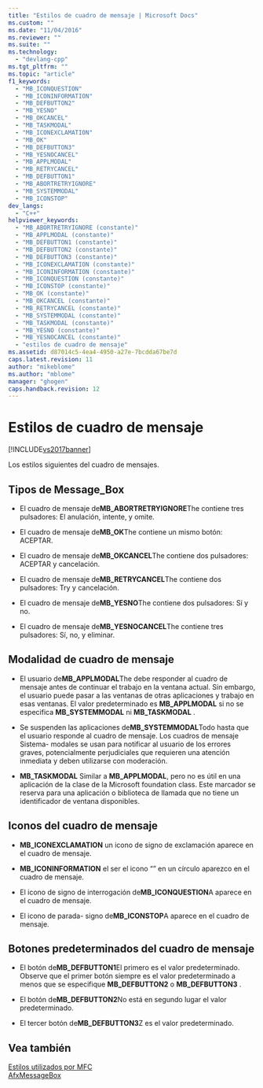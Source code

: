 ```yaml
---
title: "Estilos de cuadro de mensaje | Microsoft Docs"
ms.custom: ""
ms.date: "11/04/2016"
ms.reviewer: ""
ms.suite: ""
ms.technology: 
  - "devlang-cpp"
ms.tgt_pltfrm: ""
ms.topic: "article"
f1_keywords: 
  - "MB_ICONQUESTION"
  - "MB_ICONINFORMATION"
  - "MB_DEFBUTTON2"
  - "MB_YESNO"
  - "MB_OKCANCEL"
  - "MB_TASKMODAL"
  - "MB_ICONEXCLAMATION"
  - "MB_OK"
  - "MB_DEFBUTTON3"
  - "MB_YESNOCANCEL"
  - "MB_APPLMODAL"
  - "MB_RETRYCANCEL"
  - "MB_DEFBUTTON1"
  - "MB_ABORTRETRYIGNORE"
  - "MB_SYSTEMMODAL"
  - "MB_ICONSTOP"
dev_langs: 
  - "C++"
helpviewer_keywords: 
  - "MB_ABORTRETRYIGNORE (constante)"
  - "MB_APPLMODAL (constante)"
  - "MB_DEFBUTTON1 (constante)"
  - "MB_DEFBUTTON2 (constante)"
  - "MB_DEFBUTTON3 (constante)"
  - "MB_ICONEXCLAMATION (constante)"
  - "MB_ICONINFORMATION (constante)"
  - "MB_ICONQUESTION (constante)"
  - "MB_ICONSTOP (constante)"
  - "MB_OK (constante)"
  - "MB_OKCANCEL (constante)"
  - "MB_RETRYCANCEL (constante)"
  - "MB_SYSTEMMODAL (constante)"
  - "MB_TASKMODAL (constante)"
  - "MB_YESNO (constante)"
  - "MB_YESNOCANCEL (constante)"
  - "estilos de cuadro de mensaje"
ms.assetid: d87014c5-4ea4-4950-a27e-7bcdda67be7d
caps.latest.revision: 11
author: "mikeblome"
ms.author: "mblome"
manager: "ghogen"
caps.handback.revision: 12
---
```

# Estilos de cuadro de mensaje
[!INCLUDE[vs2017banner](../../assembler/inline/includes/vs2017banner.md)]

Los estilos siguientes del cuadro de mensajes.  
  
## Tipos de Message\_Box  
  
-   El cuadro de mensaje de**MB\_ABORTRETRYIGNORE**The contiene tres pulsadores: El anulación, intente, y omite.  
  
-   El cuadro de mensaje de**MB\_OK**The contiene un mismo botón: ACEPTAR.  
  
-   El cuadro de mensaje de**MB\_OKCANCEL**The contiene dos pulsadores: ACEPTAR y cancelación.  
  
-   El cuadro de mensaje de**MB\_RETRYCANCEL**The contiene dos pulsadores: Try y cancelación.  
  
-   El cuadro de mensaje de**MB\_YESNO**The contiene dos pulsadores: Sí y no.  
  
-   El cuadro de mensaje de**MB\_YESNOCANCEL**The contiene tres pulsadores: Sí, no, y eliminar.  
  
## Modalidad de cuadro de mensaje  
  
-   El usuario de**MB\_APPLMODAL**The debe responder al cuadro de mensaje antes de continuar el trabajo en la ventana actual.  Sin embargo, el usuario puede pasar a las ventanas de otras aplicaciones y trabajo en esas ventanas.  El valor predeterminado es **MB\_APPLMODAL** si no se especifica **MB\_SYSTEMMODAL** ni **MB\_TASKMODAL** .  
  
-   Se suspenden las aplicaciones de**MB\_SYSTEMMODAL**Todo hasta que el usuario responde al cuadro de mensaje.  Los cuadros de mensaje Sistema\- modales se usan para notificar al usuario de los errores graves, potencialmente perjudiciales que requieren una atención inmediata y deben utilizarse con moderación.  
  
-   **MB\_TASKMODAL** Similar a **MB\_APPLMODAL**, pero no es útil en una aplicación de la clase de la Microsoft foundation class.  Este marcador se reserva para una aplicación o biblioteca de llamada que no tiene un identificador de ventana disponibles.  
  
## Iconos del cuadro de mensaje  
  
-   **MB\_ICONEXCLAMATION** un icono de signo de exclamación aparece en el cuadro de mensaje.  
  
-   **MB\_ICONINFORMATION** el ser el icono “” en un círculo aparezco en el cuadro de mensaje.  
  
-   El icono de signo de interrogación de**MB\_ICONQUESTION**A aparece en el cuadro de mensaje.  
  
-   El icono de parada\- signo de**MB\_ICONSTOP**A aparece en el cuadro de mensaje.  
  
## Botones predeterminados del cuadro de mensaje  
  
-   El botón de**MB\_DEFBUTTON1**El primero es el valor predeterminado.  Observe que el primer botón siempre es el valor predeterminado a menos que se especifique **MB\_DEFBUTTON2** o **MB\_DEFBUTTON3** .  
  
-   El botón de**MB\_DEFBUTTON2**No está en segundo lugar el valor predeterminado.  
  
-   El tercer botón de**MB\_DEFBUTTON3**Z es el valor predeterminado.  
  
## Vea también  
 [Estilos utilizados por MFC](../../mfc/reference/styles-used-by-mfc.md)   
 [AfxMessageBox](../Topic/AfxMessageBox.md)